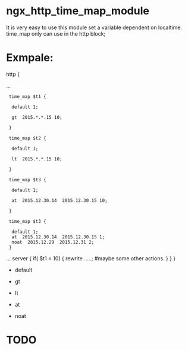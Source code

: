 # ngx_http_time_map_module

It is very easy to use this module set a variable dependent on localtime.
time_map only can use in the http block;

# Exmpale:
 http {

 ...

     time_map $t1 {

      default 1; 

      gt  2015.*.*.15 10;

     }

     time_map $t2 {

      default 1; 

      lt  2015.*.*.15 10;

     }

     time_map $t3 {

      default 1; 

      at  2015.12.30.14  2015.12.30.15 10;

     }

     time_map $t3 {

      default 1; 
      at  2015.12.30.14  2015.12.30.15 1;
      noat  2015.12.29  2015.12.31 2;
     }
    
 ...
   server {
     if( $t1 = 10) {
      rewrite .....; #maybe some other actions.
     }
   }
 }

* default

* gt

* lt

* at

* noat

# TODO
